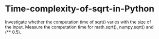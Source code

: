# Time-complexity-of-sqrt-in-Python
Investigate whether the computation time of sqrt() varies with the size of the input. Measure the computation time for math.sqrt(), numpy.sqrt() and (** 0.5).
